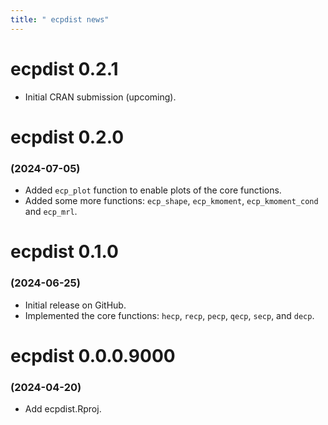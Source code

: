 ```yaml
---
title: " ecpdist news"
---
```



# ecpdist 0.2.1

* Initial CRAN submission (upcoming).

# ecpdist 0.2.0 
### (2024-07-05)

* Added `ecp_plot` function to enable plots of the core functions.
* Added some more functions: `ecp_shape`, `ecp_kmoment`, `ecp_kmoment_cond` 
and `ecp_mrl`.

# ecpdist 0.1.0 
### (2024-06-25)

* Initial release on GitHub.
* Implemented the core functions: `hecp`, `recp`, `pecp`, `qecp`, `secp`, and 
`decp`.

# ecpdist 0.0.0.9000 
### (2024-04-20)

* Add ecpdist.Rproj.

